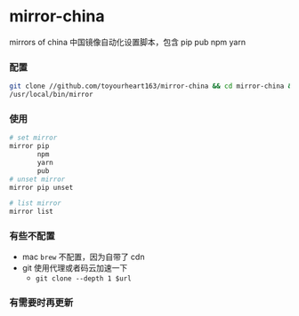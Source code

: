 # mirror-china
mirrors of china 中国镜像自动化设置脚本，包含 pip pub npm yarn

### 配置

```bash
git clone //github.com/toyourheart163/mirror-china && cd mirror-china && chmod +x mirror.sh && mv mirror.sh
/usr/local/bin/mirror
```

### 使用

```bash
# set mirror
mirror pip
       npm
       yarn
       pub
# unset mirror
mirror pip unset

# list mirror
mirror list
```

### 有些不配置

- mac `brew` 不配置，因为自带了 cdn 
- git 使用代理或者码云加速一下
  * `git clone --depth 1 $url`

### 有需要时再更新
